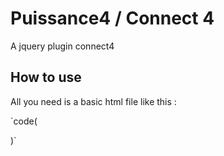 # Puissance4 / Connect 4  
  
A jquery plugin connect4  

## How to use  
  
All you need is a basic html file like this :  
  
`code(<!DOCTYPE html>
<html>
<head>
  <title>Connect4</title>
  <meta charset="UTF-8">
</head> 
<body>     
<script src="public/script/jquery-3.4.1.min.js"></script>
<script src="main.js"></script>
</body>
</html>)`